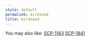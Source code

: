 ```yaml
---
style: default
permalink: birdseed
title: birdseed
---
```

You may also like:
[SCP-1143](http://scp-wiki.net/scp-1143)
[SCP-1841](http://scp-wiki.net/scp-1841)